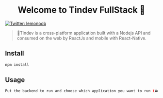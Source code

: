 <h1 align="center">Welcome to Tindev FullStack 🚀</h1>
<p>
  <a href="https://twitter.com/lemonoob">
    <img alt="Twitter: lemonoob" src="https://img.shields.io/twitter/follow/lemonoob.svg?style=social" target="_blank" />
  </a>
</p>

> 🚀Tindev is a cross-platform application built with a Nodejs API and consumed on the web by ReactJs and mobile with React-Native.

## Install

```sh
npm install
```

## Usage

```sh
Put the backend to run and choose which application you want to run (Web or Mobile)
```
